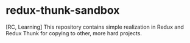 # redux-thunk-sandbox
[RC, Learning] This repository contains simple realization in Redux and Redux Thunk for copying to other, more hard projects.
